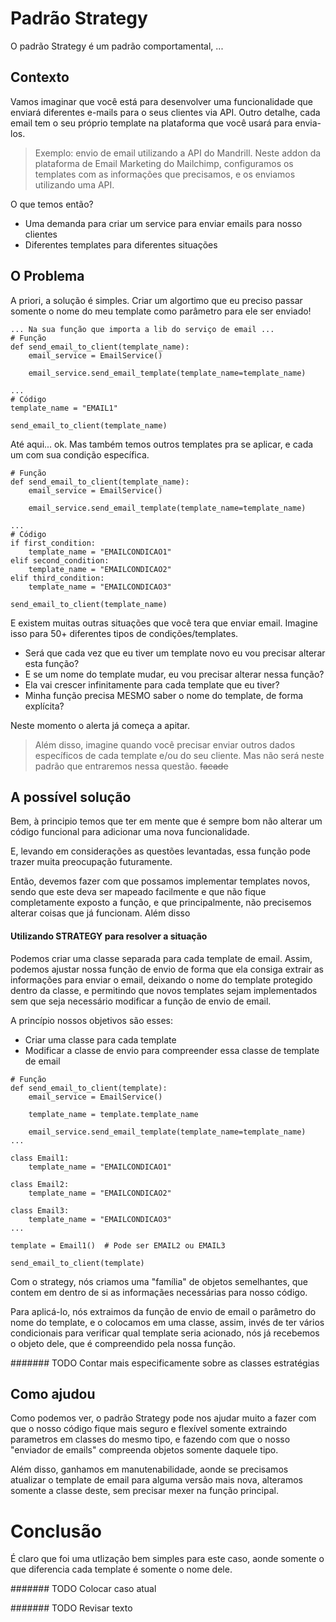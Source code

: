 # Padrão Strategy
O padrão Strategy é um padrão comportamental, ...

## Contexto
Vamos imaginar que você está para desenvolver uma funcionalidade que enviará diferentes e-mails para
o seus clientes via API. Outro detalhe, cada email tem o seu próprio template na plataforma que você 
usará para envia-los.

> Exemplo: envio de email utilizando a API do Mandrill. Neste addon da plataforma de Email 
> Marketing do Mailchimp, configuramos os templates com as informações que precisamos, e os enviamos
> utilizando uma API. 

O que temos então?
- Uma demanda para criar um service para enviar emails para nosso clientes
- Diferentes templates para diferentes situações

## O Problema
A priori, a solução é simples.
Criar um algortimo que eu preciso passar somente o nome do meu template como parâmetro para 
ele ser enviado!

```
... Na sua função que importa a lib do serviço de email ... 
# Função
def send_email_to_client(template_name):
    email_service = EmailService()

    email_service.send_email_template(template_name=template_name)

...
# Código
template_name = "EMAIL1"

send_email_to_client(template_name)
```

Até aqui... ok. Mas também temos outros templates pra se aplicar, e cada um com sua condição 
específica.

```
# Função
def send_email_to_client(template_name):
    email_service = EmailService()

    email_service.send_email_template(template_name=template_name)

...
# Código
if first_condition:
    template_name = "EMAILCONDICAO1"
elif second_condition:
    template_name = "EMAILCONDICAO2"
elif third_condition:
    template_name = "EMAILCONDICAO3"

send_email_to_client(template_name)
```
E existem muitas outras situações que você tera que enviar email. Imagine isso para 50+ diferentes
tipos de condições/templates.

- Será que cada vez que eu tiver um template novo eu vou precisar alterar esta função?
- E se um nome do template mudar, eu vou precisar alterar nessa função?
- Ela vai crescer infinitamente para cada template que eu tiver?
- Minha função precisa MESMO saber o nome do template, de forma explícita?

Neste momento o alerta já começa a apitar.

> Além disso, imagine quando você precisar enviar outros dados específicos de cada template e/ou do seu 
cliente. Mas não será neste padrão que entraremos nessa questão. ~~facade~~

## A possível solução
Bem, à principio temos que ter em mente que é sempre bom não alterar um código funcional para 
adicionar uma nova funcionalidade.

E, levando em considerações as questões levantadas, essa função pode trazer muita preocupação 
futuramente.

Então, devemos fazer com que possamos implementar templates novos, sendo que este deva ser mapeado
facilmente e que não fique completamente exposto a função, e que principalmente, não precisemos
alterar coisas que já funcionam. Além disso

#### Utilizando STRATEGY para resolver a situação
Podemos criar uma classe separada para cada template de email. 
Assim, podemos ajustar nossa função de envio de forma que ela consiga extrair as informações 
para enviar o email, deixando o nome do template protegido dentro da classe, e permitindo que 
novos templates sejam implementados sem que seja necessário modificar a função de envio de email.

A princípio nossos objetivos são esses: 
- Criar uma classe para cada template
- Modificar a classe de envio para compreender essa classe de template de email
```
# Função
def send_email_to_client(template):
    email_service = EmailService()

    template_name = template.template_name

    email_service.send_email_template(template_name=template_name)
...

class Email1:
    template_name = "EMAILCONDICAO1"

class Email2:
    template_name = "EMAILCONDICAO2"

class Email3:
    template_name = "EMAILCONDICAO3"
...

template = Email1()  # Pode ser EMAIL2 ou EMAIL3

send_email_to_client(template)

```
Com o strategy, nós criamos uma "família" de objetos semelhantes, que contem em dentro de si
as informaçães necessárias para nosso código.

Para aplicá-lo, nós extraimos da função de envio de email o parâmetro do nome do template, e 
o colocamos em uma classe, assim, invés de ter vários condicionais para verificar qual template
seria acionado, nós já recebemos o objeto dele, que é compreendido pela nossa função.

####### TODO Contar mais especificamente sobre as classes estratégias

## Como ajudou
Como podemos ver, o padrão Strategy pode nos ajudar muito a fazer com que o nosso código fique mais
seguro e flexível somente extraindo parametros em classes do mesmo tipo, e fazendo com que o nosso
"enviador de emails" compreenda objetos somente daquele tipo.

Além disso, ganhamos em manutenabilidade, aonde se precisamos atualizar o template de email para
alguma versão mais nova, alteramos somente a classe deste, sem precisar mexer na função principal.

# Conclusão
É claro que foi uma utlização bem simples para este caso, aonde somente o que diferencia cada template
é somente o nome dele.

####### TODO Colocar caso atual
 
####### TODO Revisar texto